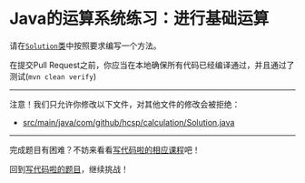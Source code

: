 # Java的运算系统练习：进行基础运算

请在[`Solution`类](https://github.com/hcsp/basic-calculation/blob/master/src/main/java/com/github/hcsp/calculation/Solution.java)中按照要求编写一个方法。

在提交Pull Request之前，你应当在本地确保所有代码已经编译通过，并且通过了测试(`mvn clean verify`)

-----
注意！我们只允许你修改以下文件，对其他文件的修改会被拒绝：
- [src/main/java/com/github/hcsp/calculation/Solution.java](https://github.com/hcsp/basic-calculation/blob/master/src/main/java/com/github/hcsp/calculation/Solution.java)
-----


完成题目有困难？不妨来看看[写代码啦的相应课程](https://xiedaimala.com/tasks/5bfb703a-495f-47d6-b77b-2f9b933ad2e6/video_tutorials/809e1ecc-0673-40b1-b92d-08839386ab19)吧！

回到[写代码啦的题目](https://xiedaimala.com/tasks/efcf13d5-5f69-4dc4-a090-6f99e4af06e4/quizzes/371008ba-b4d6-4f3c-aea7-edeb292cb931)，继续挑战！
